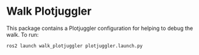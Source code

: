 # Walk Plotjuggler

This package contains a Plotjuggler configuration for helping to debug the walk.
To run:

```bash
ros2 launch walk_plotjuggler plotjuggler.launch.py
```
